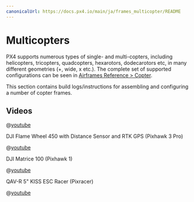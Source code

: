 ```yaml
---
canonicalUrl: https://docs.px4.io/main/ja/frames_multicopter/README
---
```


# Multicopters

PX4 supports numerous types of single- and multi-copters, including helicopters, tricopters, quadcopters, hexarotors, dodecarotors etc, in many different geometries (+, wide, x etc.). The complete set of supported configurations can be seen in [Airframes Reference > Copter](../airframes/airframe_reference.md#copter).

This section contains build logs/instructions for assembling and configuring a number of copter frames.

## Videos

@[youtube](https://www.youtube.com/watch?v=LnUmYgAINBc&vq=hd720)

DJI Flame Wheel 450 with Distance Sensor and RTK GPS (Pixhawk 3 Pro)

@[youtube](https://www.youtube.com/watch?v=JovSwzoTepU)

DJI Matrice 100 (Pixhawk 1)

@[youtube](https://www.youtube.com/watch?v=3OGs0ONemGc)

QAV-R 5" KISS ESC Racer (Pixracer)

@[youtube](https://youtu.be/wMYgqvsNEwQ)
